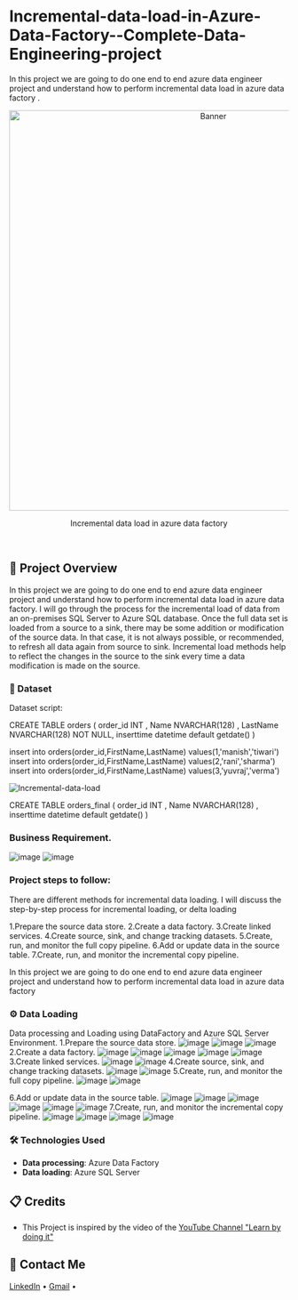 # Incremental-data-load-in-Azure-Data-Factory--Complete-Data-Engineering-project
In this project we are going to do one end to end azure data engineer project and understand how to perform incremental data load in azure data factory . 


<div align="center">
  <a href="#">
    <img src="https://github.com/zBalachandar/Incremental-data-load-in-Azure-Data-Factory--Complete-Data-Engineering-project/blob/da8998de415364b5918c51a26a09e675e5ddaf53/Assets/Sql%20Db%20table1data%20loaded%2B1.png" alt="Banner" width="720">
  </a>

  <div id="user-content-toc">
   
  </div>
  
  <p>Incremental data load in azure data factory</p>
</div>
<br>


<a name="introduction"></a>
## 🔬 Project Overview
In this project we are going to do one end to end azure data engineer project and understand how to perform incremental data load in azure data factory.
I will go through the process for the incremental load of data from an on-premises SQL Server to Azure SQL database. Once the full data set is loaded from a source to a sink, there may be some addition or modification of the source data. In that case, it is not always possible, or recommended, to refresh all data again from source to sink. Incremental load methods help to reflect the changes in the source to the sink every time a data modification is made on the source.


### 💾 Dataset
Dataset script: 

CREATE TABLE orders
(
    order_id INT ,
    Name NVARCHAR(128) ,
    LastName NVARCHAR(128) NOT NULL,
 inserttime datetime default getdate()
)

insert into orders(order_id,FirstName,LastName) values(1,'manish','tiwari')
insert into orders(order_id,FirstName,LastName) values(2,'rani','sharma')
insert into orders(order_id,FirstName,LastName) values(3,'yuvraj','verma')

![Incremental-data-load](https://github.com/zBalachandar/Incremental-data-load-in-Azure-Data-Factory--Complete-Data-Engineering-project/blob/da8998de415364b5918c51a26a09e675e5ddaf53/Assets/IMG_20240725_122406.jpg)


CREATE TABLE orders_final
(
    order_id INT ,
    Name NVARCHAR(128) ,
 inserttime datetime default getdate()
)
 


### Business Requirement.
![image](https://github.com/zBalachandar/Incremental-data-load-in-Azure-Data-Factory--Complete-Data-Engineering-project/blob/da8998de415364b5918c51a26a09e675e5ddaf53/Assets/4.jpg)
![image](https://github.com/zBalachandar/Incremental-data-load-in-Azure-Data-Factory--Complete-Data-Engineering-project/blob/da8998de415364b5918c51a26a09e675e5ddaf53/Assets/3.jpg)


### Project steps to follow: 

There are different methods for incremental data loading. I will discuss the step-by-step process for incremental loading, or delta loading

1.Prepare the source data store.
2.Create a data factory.
3.Create linked services.
4.Create source, sink, and change tracking datasets.
5.Create, run, and monitor the full copy pipeline.
6.Add or update data in the source table.
7.Create, run, and monitor the incremental copy pipeline.



In this project we are going to do one end to end azure data engineer project and understand how to perform incremental data load in azure data factory



### ⚙️ Data Loading
 Data processing and Loading using DataFactory and Azure SQL Server Environment.
 1.Prepare the source data store.
![image](https://github.com/zBalachandar/Incremental-data-load-in-Azure-Data-Factory--Complete-Data-Engineering-project/blob/cbcdcca7ac58e83f580aafdbc9497694f2eed551/Assets/Sql%20Db%20source%20created.png)
![image](https://github.com/zBalachandar/Incremental-data-load-in-Azure-Data-Factory--Complete-Data-Engineering-project/blob/cbcdcca7ac58e83f580aafdbc9497694f2eed551/Assets/Sql%20Db%20query%20created1.png)
![image](https://github.com/zBalachandar/Incremental-data-load-in-Azure-Data-Factory--Complete-Data-Engineering-project/blob/cbcdcca7ac58e83f580aafdbc9497694f2eed551/Assets/Sql%20Db%20table1data%20loaded.png)
2.Create a data factory.
![image](https://github.com/zBalachandar/Incremental-data-load-in-Azure-Data-Factory--Complete-Data-Engineering-project/blob/3c3c015908c43c0ef068c9d8c3b864c0f1634aa9/Assets/Data%20pipeline%20creation1.png)
![image](https://github.com/zBalachandar/Incremental-data-load-in-Azure-Data-Factory--Complete-Data-Engineering-project/blob/3c3c015908c43c0ef068c9d8c3b864c0f1634aa9/Assets/pipeline%20phase%202.png)
![image](https://github.com/zBalachandar/Incremental-data-load-in-Azure-Data-Factory--Complete-Data-Engineering-project/blob/3c3c015908c43c0ef068c9d8c3b864c0f1634aa9/Assets/pipeline%20phase%202.png)
![image](https://github.com/zBalachandar/Incremental-data-load-in-Azure-Data-Factory--Complete-Data-Engineering-project/blob/3c3c015908c43c0ef068c9d8c3b864c0f1634aa9/Assets/pipeline%20phase%203e.png)
![image](https://github.com/zBalachandar/Incremental-data-load-in-Azure-Data-Factory--Complete-Data-Engineering-project/blob/3c3c015908c43c0ef068c9d8c3b864c0f1634aa9/Assets/Pipeline%20run%20successfully.png)
3.Create linked services.
![image](https://github.com/zBalachandar/Incremental-data-load-in-Azure-Data-Factory--Complete-Data-Engineering-project/blob/3c3c015908c43c0ef068c9d8c3b864c0f1634aa9/Assets/df_ss.png)
![image](![image](https://github.com/zBalachandar/Incremental-data-load-in-Azure-Data-Factory--Complete-Data-Engineering-project/blob/3c3c015908c43c0ef068c9d8c3b864c0f1634aa9/Assets/Sql%20Db%20source%20created.png))
4.Create source, sink, and change tracking datasets.
![image](https://github.com/zBalachandar/Incremental-data-load-in-Azure-Data-Factory--Complete-Data-Engineering-project/blob/3c3c015908c43c0ef068c9d8c3b864c0f1634aa9/Assets/pipeline%20run%202nd%20time.png)
![image](https://github.com/zBalachandar/Incremental-data-load-in-Azure-Data-Factory--Complete-Data-Engineering-project/blob/3c3c015908c43c0ef068c9d8c3b864c0f1634aa9/Assets/df_ss.png)
5.Create, run, and monitor the full copy pipeline.
![image](https://github.com/zBalachandar/Incremental-data-load-in-Azure-Data-Factory--Complete-Data-Engineering-project/blob/3c3c015908c43c0ef068c9d8c3b864c0f1634aa9/Assets/pipeline%20run%202nd%20success%20.png)
![image](https://github.com/zBalachandar/Incremental-data-load-in-Azure-Data-Factory--Complete-Data-Engineering-project/blob/3c3c015908c43c0ef068c9d8c3b864c0f1634aa9/Assets/pipeline%20success%200.png)

6.Add or update data in the source table.
![image](https://github.com/zBalachandar/Incremental-data-load-in-Azure-Data-Factory--Complete-Data-Engineering-project/blob/3c3c015908c43c0ef068c9d8c3b864c0f1634aa9/Assets/Sql%20Db%20query%20created1.png)
![image](https://github.com/zBalachandar/Incremental-data-load-in-Azure-Data-Factory--Complete-Data-Engineering-project/blob/3c3c015908c43c0ef068c9d8c3b864c0f1634aa9/Assets/df_query%202.png)
![image](https://github.com/zBalachandar/Incremental-data-load-in-Azure-Data-Factory--Complete-Data-Engineering-project/blob/3c3c015908c43c0ef068c9d8c3b864c0f1634aa9/Assets/Sql%20Db%20table2data%20loaded.png)
![image](https://github.com/zBalachandar/Incremental-data-load-in-Azure-Data-Factory--Complete-Data-Engineering-project/blob/3c3c015908c43c0ef068c9d8c3b864c0f1634aa9/Assets/Sql%20Db%20table1data%20loaded.png)
![image](https://github.com/zBalachandar/Incremental-data-load-in-Azure-Data-Factory--Complete-Data-Engineering-project/blob/3c3c015908c43c0ef068c9d8c3b864c0f1634aa9/Assets/Sql%20Db%20table1data%20loaded.png)
![image]()
7.Create, run, and monitor the incremental copy pipeline.
![image](https://github.com/zBalachandar/Incremental-data-load-in-Azure-Data-Factory--Complete-Data-Engineering-project/blob/3c3c015908c43c0ef068c9d8c3b864c0f1634aa9/Assets/Overall%20PIPELINE%20data%20success4.png)
![image](https://github.com/zBalachandar/Incremental-data-load-in-Azure-Data-Factory--Complete-Data-Engineering-project/blob/3c3c015908c43c0ef068c9d8c3b864c0f1634aa9/Assets/Preview%20data%20max.png)
![image](https://github.com/zBalachandar/Incremental-data-load-in-Azure-Data-Factory--Complete-Data-Engineering-project/blob/3c3c015908c43c0ef068c9d8c3b864c0f1634aa9/Assets/SQL%20addon%20record%20last.png)
![image](https://github.com/zBalachandar/Incremental-data-load-in-Azure-Data-Factory--Complete-Data-Engineering-project/blob/3c3c015908c43c0ef068c9d8c3b864c0f1634aa9/Assets/Overall%20data%20in%20sql%20server%20success.png)
### 🛠️ Technologies Used

- **Data processing**: Azure Data Factory
- **Data loading**: Azure SQL Server

<a name="credits"></a>
## 📋 Credits

- This Project is inspired by the video of the [YouTube Channel "Learn by doing it"](https://www.youtube.com/watch?v=pMqnvXgPKlI&list=PLOlK8ytA0MghGmAAT8W2u7VYmICdzeU5t&index=1&t=96s)  

<a name="contact"></a>
## 📨 Contact Me

[LinkedIn](https://www.linkedin.com/in/balachandars2022/) •
[Gmail](balachandar2014elu@gmail.com)  •

